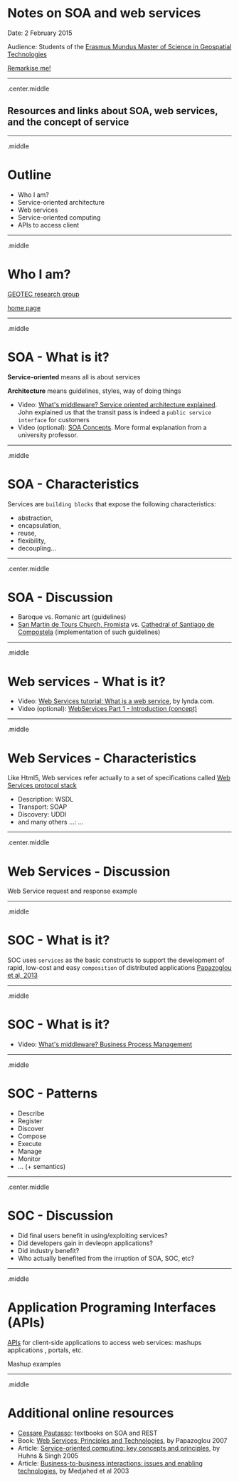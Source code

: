# Notes on SOA and web services

Date: 2 February 2015

Audience: Students of the [Erasmus Mundus Master of Science in Geospatial Technologies](http://mastergeotech.info/)  

[Remarkise me!](https://gnab.github.io/remark/remarkise?url=https://raw.githubusercontent.com/cgranell/notebook/master/lectures/2015-02-02-EM-SOA-WS.md)

---
.center.middle
## Resources and links about SOA, web services, and the concept of service

---
.middle
# Outline

* Who I am? 
* Service-oriented architecture
* Web services
* Service-oriented computing  
* APIs to access client

---
.middle
# Who I am? 

[GEOTEC research group](http://www.geotec.uji.es/staff/#carlos-granell)

[home page](http://www3.uji.es/~canut/)

---
.middle
# SOA - What is it?
**Service-oriented** means all is about services

**Architecture** means guidelines, styles, way of doing things

* Video: [What's middleware? Service oriented architecture explained](https://www.youtube.com/watch?v=7s_S5Hkm7z0). John explained us that the transit pass is indeed a `public service interface` for customers
* Video (optional): [SOA Concepts](https://www.youtube.com/watch?v=Suf5FbTT7T8). More formal explanation from a university professor.

---
.middle
# SOA - Characteristics 
Services are `building blocks` that expose the following characteristics:
* abstraction, 
* encapsulation, 
* reuse, 
* flexibility, 
* decoupling...

---
.center.middle
# SOA - Discussion

* Baroque vs. Romanic art (guidelines)
* [San Martin de Tours Church, Fromista](http://en.wikipedia.org/wiki/San_Mart%C3%ADn_de_Tours_Church,_Fr%C3%B3mista) vs. [Cathedral of Santiago de Compostela](http://www.catedraldesantiago.es/) (implementation of such guidelines)

---
.middle
# Web services - What is it?
* Video: [Web Services tutorial: What is a web service](https://www.youtube.com/watch?v=u80uPzhFYvc), by lynda.com. 
* Video (optional): [WebServices Part 1 - Introduction (concept)](https://www.youtube.com/watch?v=J4-z_CUa87c)

---
.middle
# Web Services - Characteristics
Like Html5, Web services refer actually to a set of specifications called [Web Services protocol stack](http://www.w3.org/TR/2002/WD-ws-arch-20021114/#extended)

* Description: WSDL
* Transport: SOAP
* Discovery: UDDI
* and many others ...: ...

---
.center.middle
# Web Services - Discussion

Web Service request and response example

---
.middle
# SOC - What is it?

 SOC uses `services` as the basic constructs to support the development of rapid, low-cost and easy `composition` of distributed applications [Papazoglou et al, 2013](http://citeseerx.ist.psu.edu/viewdoc/download;jsessionid=A584B4950C4A2C15F2428E1E10475057?doi=10.1.1.76.3917&rep=rep1&type=pdf)

---
.middle
# SOC - What is it?

* Video: [What's middleware? Business Process Management](https://www.youtube.com/watch?v=OPY86RHTD8Q)

---
.middle
# SOC - Patterns

* Describe
* Register
* Discover
* Compose
* Execute
* Manage
* Monitor
*  ... (+ semantics)

---
.center.middle
# SOC - Discussion

* Did final users benefit in using/exploiting services?
* Did developers gain in devleopn applications?
* Did industry benefit?
* Who actually benefited from the irruption of SOA, SOC, etc?

---
.middle
# Application Programing Interfaces (APIs)
[APIs](http://www.programmableweb.com/apis/directory) for client-side applications to access web services: mashups applications , portals, etc. 

Mashup examples 

---
.middle
# Additional online resources
* [Cessare Pautasso](http://www.pautasso.info/): textbooks on SOA and REST
* Book: [Web Services: Principles and Technologies](http://www.amazon.com/Web-Services-Principles-Michael-Papazoglou/dp/0321155556), by Papazoglou 2007
* Article: [Service-oriented computing: key concepts and principles](http://dl.acm.org/citation.cfm?id=1053596), by Huhns & Singh 2005
* Article: [Business-to-business interactions: issues and enabling technologies](https://noppa.lut.fi/noppa/opintojakso/ct60a5000/materiaali/benatallah_et_al..pdf), by Medjahed et al 2003
